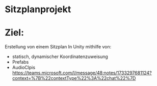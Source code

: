 # Sitzplanprojekt
##
# Ziel:
Erstellung von einem Sitzplan In Unity mithilfe von:
- statisch, dynamischer Koordinatenzuweisung
- Prefabs
- AudioClpis
https://teams.microsoft.com/l/message/48:notes/1733297681124?context=%7B%22contextType%22%3A%22chat%22%7D